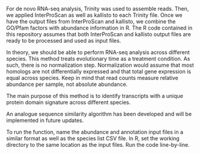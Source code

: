 For de novo RNA-seq analysis, Trinity was used to assemble reads. Then, we applied InterProScan as well as kallisto to each Trinity file. Once we have the output files from InterProScan and kallisto, we combine the GO/Pfam factors with abundance information in R. The R code contained in this repository assumes that both InterProScan and kallisto output files are ready to be processed and used as input files.

In theory, we should be able to perform RNA-seq analysis across different species. This method treats evolutionary time as a treatment condition. As such, there is no normalization step. Normalization would assume that most homologs are not differentially expressed and that total gene expression is equal across species. Keep in mind that read counts measure relative abundance per sample, not absolute abundance.

The main purpose of this method is to identify transcripts with a unique protein domain signature across different species.

An analogue sequence similarity algorithm has been developed and will be implemented in future updates.


To run the function, name the abundance and annotation input files in a similar format as well as the species list CSV file. In R, set the working directory to the same location as the input files. Run the code line-by-line.